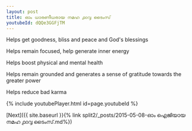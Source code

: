 ```yaml
---
layout: post
title: ഓം ധാരണീധരായ നമഹ ൧൦൮ ടൈംസ്
youtubeId: dQQe3GGFjTM
---
```

 
 
Helps get goodness, bliss and peace and God's blessings
 
Helps remain focused, help generate inner energy 
 
Helps boost physical and mental health 
 
Helps remain grounded and generates a sense of gratitude towards the greater power 
 
Helps reduce bad karma
 
 
 
 


{% include youtubePlayer.html id=page.youtubeId %}
 
[Next]({{ site.baseurl }}{% link  split2/_posts/2015-05-08-ഓം ഐജിയായ നമഹ ൧൦൮ ടൈംസ്.md%})
 
